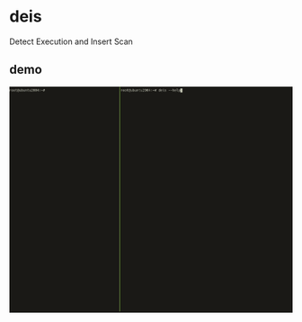 # deis
Detect Execution and Insert Scan

## demo
![](https://github.com/n01e0/deis/blob/master/deis_demo.gif?raw=true)
